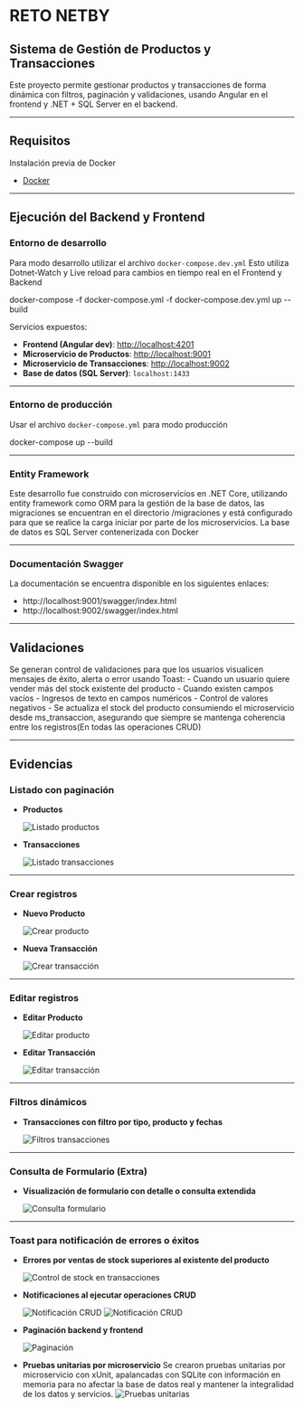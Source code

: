 # RETO NETBY
## Sistema de Gestión de Productos y Transacciones

Este proyecto permite gestionar productos y transacciones de forma dinámica con filtros, paginación y validaciones, usando Angular en el frontend y .NET + SQL Server en el backend.

---

## Requisitos

Instalación previa de Docker

* [Docker](https://docs.docker.com/get-docker/)


---

## Ejecución del Backend y Frontend

### Entorno de desarrollo

Para modo  desarrollo utilizar el archivo `docker-compose.dev.yml` Esto utiliza Dotnet-Watch y Live reload para cambios en tiempo real en el Frontend y Backend

docker-compose -f docker-compose.yml -f docker-compose.dev.yml up --build 

Servicios expuestos:

- **Frontend (Angular dev)**: [http://localhost:4201](http://localhost:4201)
- **Microservicio de Productos**: [http://localhost:9001](http://localhost:9001)
- **Microservicio de Transacciones**: [http://localhost:9002](http://localhost:9002)
- **Base de datos (SQL Server)**: `localhost:1433`


---

### Entorno de producción

Usar el archivo `docker-compose.yml` para modo producción

docker-compose up --build

---

### Entity Framework
Este desarrollo fue construido con microservicios en .NET Core, utilizando entity framework como ORM para la gestión de la base de datos, las migraciones se encuentran en el directorio /migraciones y está configurado para que se realice la carga iniciar por parte de los microservicios.
La base de datos es SQL Server contenerizada con Docker

---


### Documentación Swagger
La documentación se encuentra disponible en los siguientes enlaces:
- http://localhost:9001/swagger/index.html
- http://localhost:9002/swagger/index.html



---
## Validaciones
Se generan control de validaciones para que los usuarios visualicen mensajes de éxito, alerta o error usando Toast:
    - Cuando un usuario quiere vender más del stock existente del producto
    - Cuando existen campos vacíos
    - Ingresos de texto en campos numéricos
    - Control de valores negativos
    - Se actualiza el stock del producto consumiendo el microservicio desde ms_transaccion, asegurando que siempre se mantenga coherencia entre los registros(En todas las operaciones CRUD)

---

## Evidencias

### Listado con paginación

* **Productos**

  ![Listado productos](./evidencias/listado-productos.png)

* **Transacciones**

  ![Listado transacciones](./evidencias/listado-transacciones.png)

---

### Crear registros

* **Nuevo Producto**

  ![Crear producto](./evidencias/crear-producto.png)

* **Nueva Transacción**

  ![Crear transacción](./evidencias/crear-transaccion.png)

---

### Editar registros

* **Editar Producto**

  ![Editar producto](./evidencias/editar-producto.png)

* **Editar Transacción**

  ![Editar transacción](./evidencias/editar-transaccion.png)

---

### Filtros dinámicos

* **Transacciones con filtro por tipo, producto y fechas**

  ![Filtros transacciones](./evidencias/filtros.png)

---

### Consulta de Formulario (Extra)

* **Visualización de formulario con detalle o consulta extendida**

  ![Consulta formulario](./evidencias/detalle_transaccion.png)

---

### Toast para notificación de errores o éxitos

* **Errores por ventas de stock superiores al existente del producto**

  ![Control de stock en transacciones](./evidencias/toast-controlStock.png)


* **Notificaciones al ejecutar operaciones CRUD**

  ![Notificación CRUD](./evidencias/toast-notificacionCrud1.png)
  ![Notificación CRUD](./evidencias/toast-notificacionCrud2.png)


* **Paginación backend y frontend**

  ![Paginación](./evidencias/paginacion.png)

* **Pruebas unitarias por microservicio**
  Se crearon pruebas unitarias por microservicio con xUnit, apalancadas con SQLite con información en memoria para no afectar la base de datos real y mantener la integralidad de los datos y servicios.
  ![Pruebas unitarias](./evidencias/PruebasUnitarias.png)

